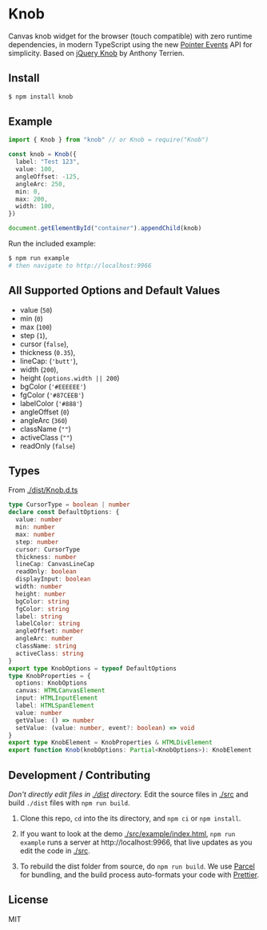 # Knob

Canvas knob widget for the browser (touch compatible) with zero runtime dependencies, in modern TypeScript using the new [Pointer Events](https://developer.mozilla.org/en-US/docs/Web/API/Pointer_events) API for simplicity. Based on [jQuery Knob](http://anthonyterrien.com/knob) by Anthony Terrien.

## Install

```bash
$ npm install knob
```

## Example

```ts
import { Knob } from "knob" // or Knob = require("Knob")

const knob = Knob({
  label: "Test 123",
  value: 100,
  angleOffset: -125,
  angleArc: 250,
  min: 0,
  max: 200,
  width: 100,
})

document.getElementById("container").appendChild(knob)
```

Run the included example:

```bash
$ npm run example
# then navigate to http://localhost:9966
```

## All Supported Options and Default Values

- value (`50`)
- min (`0`)
- max (`100`)
- step (`1`),
- cursor (`false`),
- thickness (`0.35`),
- lineCap: (`'butt'`),
- width (`200`),
- height (`options.width || 200`)
- bgColor (`'#EEEEEE'`)
- fgColor (`'#87CEEB'`)
- labelColor (`'#888'`)
- angleOffset (`0`)
- angleArc (`360`)
- className (`""`)
- activeClass (`""`)
- readOnly (`false`)

## Types

From [./dist/Knob.d.ts](./dist/Knob.d.ts)

```ts
type CursorType = boolean | number
declare const DefaultOptions: {
  value: number
  min: number
  max: number
  step: number
  cursor: CursorType
  thickness: number
  lineCap: CanvasLineCap
  readOnly: boolean
  displayInput: boolean
  width: number
  height: number
  bgColor: string
  fgColor: string
  label: string
  labelColor: string
  angleOffset: number
  angleArc: number
  className: string
  activeClass: string
}
export type KnobOptions = typeof DefaultOptions
type KnobProperties = {
  options: KnobOptions
  canvas: HTMLCanvasElement
  input: HTMLInputElement
  label: HTMLSpanElement
  value: number
  getValue: () => number
  setValue: (value: number, event?: boolean) => void
}
export type KnobElement = KnobProperties & HTMLDivElement
export function Knob(knobOptions: Partial<KnobOptions>): KnobElement
```

## Development / Contributing

_Don't directly edit files in [./dist](./dist) directory._ Edit the source files in [./src](./src) and build `./dist` files with `npm run build`.

1. Clone this repo, `cd` into the its directory, and `npm ci` or `npm install`.

2. If you want to look at the demo [./src/example/index.html](./src/example/index.html), `npm run example` runs a server at http://localhost:9966, that live updates as you edit the code in [./src](./src).

3. To rebuild the dist folder from source, do `npm run build`. We use [Parcel](https://parceljs.org) for bundling, and the build process auto-formats your code with [Prettier](https://prettier.io).

## License

MIT

